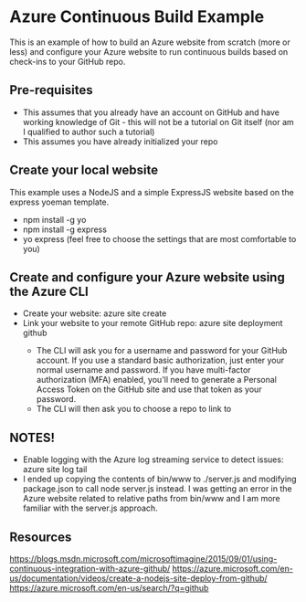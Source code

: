 # Azure Continuous Build Example
This is an example of how to build an Azure website from scratch (more or less) and configure your Azure website to run continuous builds
based on check-ins to your GitHub repo.

## Pre-requisites
* This assumes that you already have an account on GitHub and have working knowledge of Git - this will not be a tutorial on Git itself (nor am I qualified to author such a tutorial)
* This assumes you have already initialized your repo

## Create your local website
This example uses a NodeJS and a simple ExpressJS website based on the express yoeman template.
* npm install -g yo
* npm install -g express
* yo express (feel free to choose the settings that are most comfortable to you)

## Create and configure your Azure website using the Azure CLI
* Create your website: azure site create <site name>
* Link your website to your remote GitHub repo: azure site deployment github <site name>
    * The CLI will ask you for a username and password for your GitHub account. If you use a standard basic authorization, just enter your normal username and password. If you have multi-factor authorization (MFA) enabled, you'll need to generate a Personal Access Token on the GitHub site and use that token as your password.
    * The CLI will then ask you to choose a repo to link to

## NOTES!
* Enable logging with the Azure log streaming service to detect issues: azure site log tail <site name>
* I ended up copying the contents of bin/www to ./server.js and modifying package.json to call node server.js instead. I was getting an error in the Azure website related to relative paths from bin/www and I am more familiar with the server.js approach.

## Resources
https://blogs.msdn.microsoft.com/microsoftimagine/2015/09/01/using-continuous-integration-with-azure-github/
https://azure.microsoft.com/en-us/documentation/videos/create-a-nodejs-site-deploy-from-github/
https://azure.microsoft.com/en-us/search/?q=github
    

